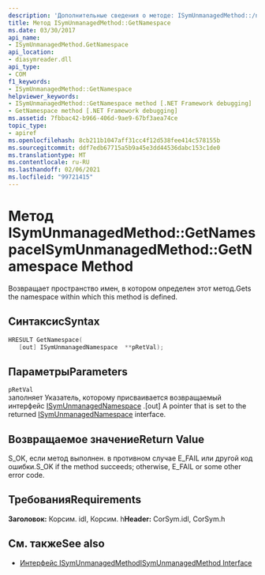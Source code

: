 ```yaml
---
description: 'Дополнительные сведения о методе: ISymUnmanagedMethod::/namespace'
title: Метод ISymUnmanagedMethod::GetNamespace
ms.date: 03/30/2017
api_name:
- ISymUnmanagedMethod.GetNamespace
api_location:
- diasymreader.dll
api_type:
- COM
f1_keywords:
- ISymUnmanagedMethod::GetNamespace
helpviewer_keywords:
- ISymUnmanagedMethod::GetNamespace method [.NET Framework debugging]
- GetNamespace method [.NET Framework debugging]
ms.assetid: 7fbbac42-b966-406d-9ae9-67bf3aea74ce
topic_type:
- apiref
ms.openlocfilehash: 8cb211b1047aff31cc4f12d538fee414c578155b
ms.sourcegitcommit: ddf7edb67715a5b9a45e3dd44536dabc153c1de0
ms.translationtype: MT
ms.contentlocale: ru-RU
ms.lasthandoff: 02/06/2021
ms.locfileid: "99721415"
---
```

# <a name="isymunmanagedmethodgetnamespace-method"></a><span data-ttu-id="e6c4f-103">Метод ISymUnmanagedMethod::GetNamespace</span><span class="sxs-lookup"><span data-stu-id="e6c4f-103">ISymUnmanagedMethod::GetNamespace Method</span></span>

<span data-ttu-id="e6c4f-104">Возвращает пространство имен, в котором определен этот метод.</span><span class="sxs-lookup"><span data-stu-id="e6c4f-104">Gets the namespace within which this method is defined.</span></span>  
  
## <a name="syntax"></a><span data-ttu-id="e6c4f-105">Синтаксис</span><span class="sxs-lookup"><span data-stu-id="e6c4f-105">Syntax</span></span>  
  
```cpp  
HRESULT GetNamespace(  
   [out] ISymUnmanagedNamespace  **pRetVal);  
```  
  
## <a name="parameters"></a><span data-ttu-id="e6c4f-106">Параметры</span><span class="sxs-lookup"><span data-stu-id="e6c4f-106">Parameters</span></span>  

 `pRetVal`  
 <span data-ttu-id="e6c4f-107">заполняет Указатель, которому присваивается возвращаемый интерфейс [ISymUnmanagedNamespace](isymunmanagednamespace-interface.md) .</span><span class="sxs-lookup"><span data-stu-id="e6c4f-107">[out] A pointer that is set to the returned [ISymUnmanagedNamespace](isymunmanagednamespace-interface.md) interface.</span></span>  
  
## <a name="return-value"></a><span data-ttu-id="e6c4f-108">Возвращаемое значение</span><span class="sxs-lookup"><span data-stu-id="e6c4f-108">Return Value</span></span>  

 <span data-ttu-id="e6c4f-109">S_OK, если метод выполнен. в противном случае E_FAIL или другой код ошибки.</span><span class="sxs-lookup"><span data-stu-id="e6c4f-109">S_OK if the method succeeds; otherwise, E_FAIL or some other error code.</span></span>  
  
## <a name="requirements"></a><span data-ttu-id="e6c4f-110">Требования</span><span class="sxs-lookup"><span data-stu-id="e6c4f-110">Requirements</span></span>  

 <span data-ttu-id="e6c4f-111">**Заголовок:** Корсим. idl, Корсим. h</span><span class="sxs-lookup"><span data-stu-id="e6c4f-111">**Header:** CorSym.idl, CorSym.h</span></span>  
  
## <a name="see-also"></a><span data-ttu-id="e6c4f-112">См. также</span><span class="sxs-lookup"><span data-stu-id="e6c4f-112">See also</span></span>

- [<span data-ttu-id="e6c4f-113">Интерфейс ISymUnmanagedMethod</span><span class="sxs-lookup"><span data-stu-id="e6c4f-113">ISymUnmanagedMethod Interface</span></span>](isymunmanagedmethod-interface.md)

